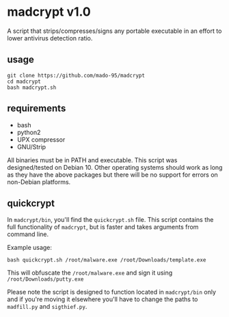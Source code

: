 # madcrypt v1.0

A script that strips/compresses/signs any portable executable in an effort to lower antivirus detection ratio.

## usage

```
git clone https://github.com/mado-95/madcrypt
cd madcrypt
bash madcrypt.sh
```

## requirements

- bash
- python2
- UPX compressor
- GNU/Strip

All binaries must be in PATH and executable. This script was designed/tested on Debian 10. Other operating systems should work as long as they have the above packages but there will be no support for errors on non-Debian platforms.

## quickcrypt

In ```madcrypt/bin```,  you'll find the ```quickcrypt.sh``` file. This script contains the full functionality of ```madcrypt```, but is faster and takes arguments from command line.

Example usage:
```
bash quickcrypt.sh /root/malware.exe /root/Downloads/template.exe
```
This will obfuscate the ```/root/malware.exe``` and sign it using ```/root/Downloads/putty.exe```

Please note the script is designed to function located in ```madcrypt/bin``` only and if you're moving it elsewhere you'll have to change the paths to ```madfill.py``` and ```sigthief.py```.

